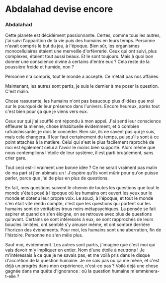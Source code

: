 # Abdalahad devise encore

### Abdalahad

Cette planète est décidément passionnante.
Certes, comme tous les autres, j'ai suivi l'apparition de la vie puis des humains en leurs temps.
Personne n'avait compris le but du jeu, à l'époque.
Bien sûr, les organismes monocellulaires étaient une merveille d'orfèvrerie.
Ceux qui ont suivi, plus complexes, étaient tout aussi beaux.
Et le sont toujours.
Mais à quoi bon donner une conscience divine à certains d'entre eux ?
Cela reste de la poussière froide et humide, non ?

Personne n'a compris, tout le monde a accepté. Ce n'était pas nos affaires.

Maintenant, les autres sont partis, je suis le dernier à me poser la question. C'est malin.

Chose rassurante, les humains n'ont pas beaucoup plus d'idées que moi sur le pourquoi de leur présence dans l'univers.
Encore heureux, après tout c'est bien pour ça que je viens vers eux.

Ceux sur qui j'ai soufflé ont répondu à mon appel.
J'ai senti leur conscience effleurer la mienne, chose inhabituelle évidemment, et ô combien rafraîchissante, je dois le concéder.
Bien sûr, ils ne savent pas qui je suis, mais cela changera.
Il leur faut certainement du temps, puisqu'ils sont à ce point attachés à la matière.
Celui qui s'est le plus facilement raproché de moi est également celui à l'avoir le moins bien supporté.
Alors même que nous contemplions l'étoile de leur système, il est parti brutalement, sans crier gare.

Tout ceci est-il vraiment une bonne idée ?
Ce ne serait vraiment pas malin de ma part si j'en abîmais un !
J'espère qu'ils vont mûrir pour qu'on puisse parler, parce que j'ai de plus en plus de questions.

En fait, mes questions suivent le chemin de toutes les questions que tout le monde s'était posé à l'époque où les humains ont ouvert les yeux sur le monde et obtenu leur propre voix.
Le souci, à l'époque, et tout le monde s'en était vite rendu compte, c'est que les questions qui portent sur les humains sont de véritables trous noirs métapsychiques.
La pensée se fait aspirer et quand on s'en éloigne, on se retrouve avec plus de questions qu'avant.
Certains se sont intéressés à eux, se sont rapprochés de leurs boucles limitées, ont semblé s'y amuser même, et ont sombré derrière l'horizon des évènements.
Pour moi, les humains sont une aberration, fin de l'histoire.
Personne ne s'en mêle plus.

Sauf moi, évidemment.
Les autres sont partis, j'imagine que c'est moi qui vais devoir m'y impliquer en entier.
Nom d'une étoile à neutrons !
Je m'intéressais à ce que je ne savais pas, et me voilà pris dans le disque d'accrétion de la question humaine.
Je ne sais pas où ça me mène, et c'est déjà un progrès dans mon expérience, n'est-ce pas ?
Voilà déjà une chose gagnée dans ma quête d'ignorance : où la question humaine m'emmènera-t-elle ?
